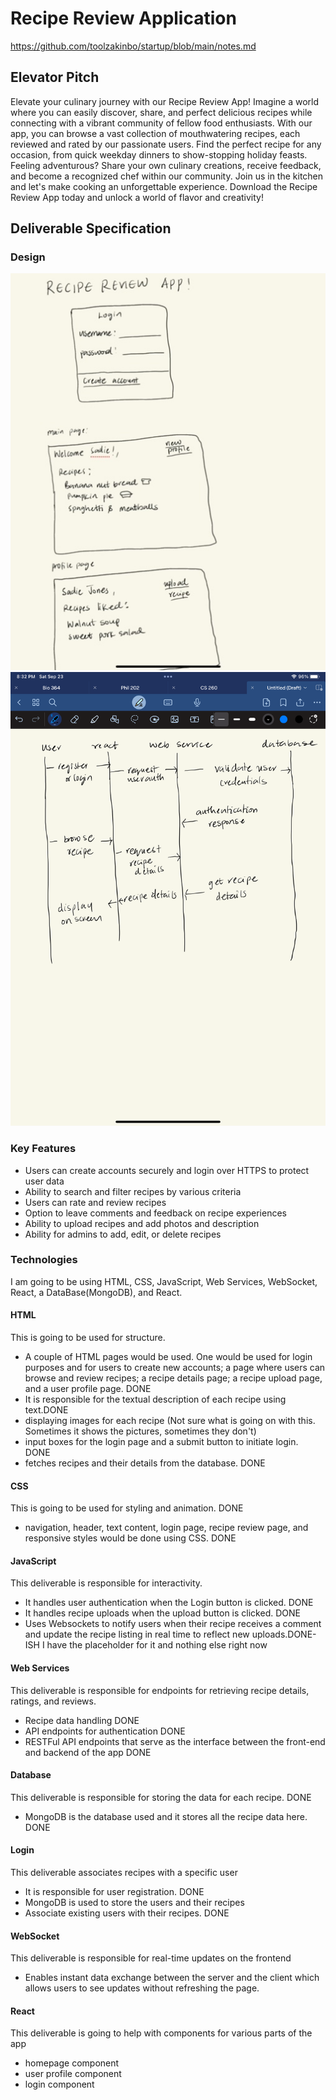 # Recipe Review Application
https://github.com/toolzakinbo/startup/blob/main/notes.md

## Elevator Pitch
Elevate your culinary journey with our Recipe Review App! Imagine a world where you can easily discover, share, and perfect delicious recipes while connecting with a vibrant community of fellow food enthusiasts. With our app, you can browse a vast collection of mouthwatering recipes, each reviewed and rated by our passionate users. Find the perfect recipe for any occasion, from quick weekday dinners to show-stopping holiday feasts. Feeling adventurous? Share your own culinary creations, receive feedback, and become a recognized chef within our community. Join us in the kitchen and let's make cooking an unforgettable experience. Download the Recipe Review App today and unlock a world of flavor and creativity!

## Deliverable Specification
### Design
![DES](IMG0016.jpg)
![DEST](IMG0118.PNG)
### Key Features
- Users can create accounts securely and login over HTTPS to protect user data
- Ability to search and filter recipes by various criteria
- Users can rate and review recipes
- Option to leave comments and feedback on recipe experiences
- Ability to upload recipes and add photos and description
- Ability for admins to add, edit, or delete recipes
### Technologies
I am going to be using HTML, CSS, JavaScript, Web Services, WebSocket, React, a DataBase(MongoDB), and React. 
#### HTML
This is going to be used for structure.
- A couple of HTML pages would be used. One would be used for login purposes and for users to create new accounts; a page where users can browse and review recipes; a recipe details page; a recipe upload page, and a user profile page. DONE
- It is responsible for the textual description of each recipe using text.DONE
- displaying images for each recipe (Not sure what is going on with this. Sometimes it shows the pictures, sometimes they don't)
- input boxes for the login page and a submit button to initiate login. DONE
- fetches recipes and their details from the database. DONE
#### CSS
This is going to be used for styling and animation. DONE
- navigation, header, text content, login page, recipe review page, and responsive styles would be done using CSS. DONE
#### JavaScript
This deliverable is responsible for interactivity.
- It handles user authentication when the Login button is clicked. DONE
- It handles recipe uploads when the upload button is clicked. DONE
- Uses Websockets to notify users when their recipe receives a comment and update the recipe listing in real time to reflect new uploads.DONE-ISH I have the placeholder for it and nothing else right now
#### Web Services
This deliverable is responsible for endpoints for retrieving recipe details, ratings, and reviews.
- Recipe data handling DONE
- API endpoints for authentication DONE
- RESTFul API endpoints that serve as the interface between the front-end and backend of the app DONE
#### Database
This deliverable is responsible for storing the data for each recipe. DONE
- MongoDB is the database used and it stores all the recipe data here. DONE
#### Login
This deliverable associates recipes with a specific user
- It is responsible for user registration. DONE
- MongoDB is used to store the users and their recipes
- Associate existing users with their recipes. DONE
#### WebSocket 
This deliverable is responsible for real-time updates on the frontend
- Enables instant data exchange between the server and the client which allows users to see updates without refreshing the page.
#### React
This deliverable is going to help with components for various parts of the app
- homepage component
- user profile component
- login component
